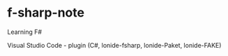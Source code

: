 # f-sharp-note
Learning F#

Visual Studio Code - plugin (C#, lonide-fsharp, lonide-Paket, lonide-FAKE)

